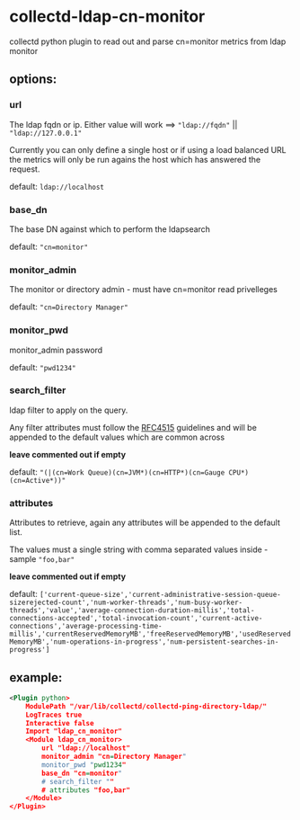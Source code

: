 # collectd-ldap-cn-monitor

collectd python plugin to read out and parse cn=monitor metrics from ldap monitor


options:
---
### url

The ldap fqdn or ip.
Either value will work ==> `"ldap://fqdn"` || `"ldap://127.0.0.1"`

Currently you can only define a single host or if using a load balanced URL the metrics will only be run agains the host which has answered the request.

default: `ldap://localhost`

### base_dn

The base DN against which to perform the ldapsearch

default: `"cn=monitor"`

### monitor_admin

The monitor or directory admin - must have cn=monitor read privelleges

default: `"cn=Directory Manager"`

### monitor_pwd

monitor_admin password 

default:  `"pwd1234"`

### search_filter

ldap filter to apply on the query.

Any filter attributes must follow the [RFC4515](https://tools.ietf.org/html/rfc4515.html) guidelines and will be appended to the default values which are common across 

**leave commented out if empty**

default: `"(|(cn=Work Queue)(cn=JVM*)(cn=HTTP*)(cn=Gauge CPU*)(cn=Active*))"`


### attributes

Attributes to retrieve, again any attributes will be appended to the default list.

The values must a single string with comma separated values inside - sample `"foo,bar"`

**leave commented out if empty**

default: `['current-queue-size','current-administrative-session-queue-sizerejected-count','num-worker-threads','num-busy-worker-threads','value','average-connection-duration-millis','total-connections-accepted','total-invocation-count','current-active-connections','average-processing-time-millis','currentReservedMemoryMB','freeReservedMemoryMB','usedReservedMemoryMB','num-operations-in-progress','num-persistent-searches-in-progress']`


example:
---

```xml
<Plugin python>
	ModulePath "/var/lib/collectd/collectd-ping-directory-ldap/"
	LogTraces true
	Interactive false
	Import "ldap_cn_monitor"
	<Module ldap_cn_monitor>
		url "ldap://localhost"
		monitor_admin "cn=Directory Manager"
		monitor_pwd "pwd1234"
		base_dn "cn=monitor"
		# search_filter ""
		# attributes "foo,bar"
	</Module>
</Plugin>
```
